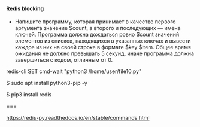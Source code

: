 #### Redis blocking

- Напишите программу, которая принимает в качестве первого аргумента значение $count, а второго и последующих — имена ключей. Программа должна дождаться ровно $count значений элементов из списков, находящихся в указанных ключах и вывести каждое из них на своей строке в формате $key $item. Общее время ожидания не должно превышать 5 секунд, иначе программа должна завершиться с кодом, отличным от 0.


redis-cli SET cmd-wait "python3 /home/user/file10.py"

$ sudo apt install python3-pip -y

$ pip3 install redis

===

https://redis-py.readthedocs.io/en/stable/commands.html

